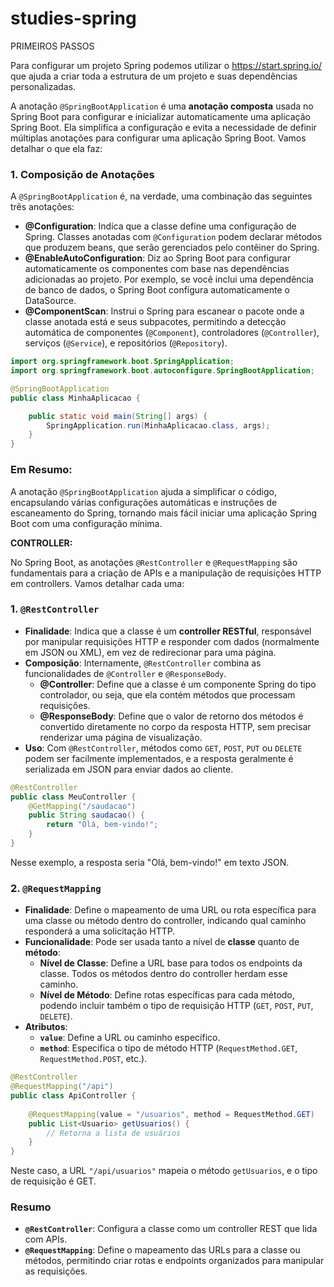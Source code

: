 # studies-spring
PRIMEIROS PASSOS

Para configurar um projeto Spring podemos utilizar o https://start.spring.io/ que ajuda a criar toda a estrutura de um projeto e suas dependências personalizadas.

A anotação `@SpringBootApplication` é uma **anotação composta** usada no Spring Boot para configurar e inicializar automaticamente uma aplicação Spring Boot. Ela simplifica a configuração e evita a necessidade de definir múltiplas anotações para configurar uma aplicação Spring Boot. Vamos detalhar o que ela faz:

### 1. **Composição de Anotações**

A `@SpringBootApplication` é, na verdade, uma combinação das seguintes três anotações:

- **@Configuration**: Indica que a classe define uma configuração de Spring. Classes anotadas com `@Configuration` podem declarar métodos que produzem beans, que serão gerenciados pelo contêiner do Spring.
- **@EnableAutoConfiguration**: Diz ao Spring Boot para configurar automaticamente os componentes com base nas dependências adicionadas ao projeto. Por exemplo, se você inclui uma dependência de banco de dados, o Spring Boot configura automaticamente o DataSource.
- **@ComponentScan**: Instrui o Spring para escanear o pacote onde a classe anotada está e seus subpacotes, permitindo a detecção automática de componentes (`@Component`), controladores (`@Controller`), serviços (`@Service`), e repositórios (`@Repository`).

```java
import org.springframework.boot.SpringApplication;
import org.springframework.boot.autoconfigure.SpringBootApplication;

@SpringBootApplication
public class MinhaAplicacao {

    public static void main(String[] args) {
        SpringApplication.run(MinhaAplicacao.class, args);
    }
}

```

### Em Resumo:

A anotação `@SpringBootApplication` ajuda a simplificar o código, encapsulando várias configurações automáticas e instruções de escaneamento do Spring, tornando mais fácil iniciar uma aplicação Spring Boot com uma configuração mínima.

**CONTROLLER:**

No Spring Boot, as anotações `@RestController` e `@RequestMapping` são fundamentais para a criação de APIs e a manipulação de requisições HTTP em controllers. Vamos detalhar cada uma:

### 1. `@RestController`

- **Finalidade**: Indica que a classe é um **controller RESTful**, responsável por manipular requisições HTTP e responder com dados (normalmente em JSON ou XML), em vez de redirecionar para uma página.
- **Composição**: Internamente, `@RestController` combina as funcionalidades de `@Controller` e `@ResponseBody`.
    - **@Controller**: Define que a classe é um componente Spring do tipo controlador, ou seja, que ela contém métodos que processam requisições.
    - **@ResponseBody**: Define que o valor de retorno dos métodos é convertido diretamente no corpo da resposta HTTP, sem precisar renderizar uma página de visualização.
- **Uso**: Com `@RestController`, métodos como `GET`, `POST`, `PUT` ou `DELETE` podem ser facilmente implementados, e a resposta geralmente é serializada em JSON para enviar dados ao cliente.

```java
@RestController
public class MeuController {
    @GetMapping("/saudacao")
    public String saudacao() {
        return "Olá, bem-vindo!";
    }
}
```

Nesse exemplo, a resposta seria "Olá, bem-vindo!" em texto JSON.

### 2. `@RequestMapping`

- **Finalidade**: Define o mapeamento de uma URL ou rota específica para uma classe ou método dentro do controller, indicando qual caminho responderá a uma solicitação HTTP.
- **Funcionalidade**: Pode ser usada tanto a nível de **classe** quanto de **método**:
    - **Nível de Classe**: Define a URL base para todos os endpoints da classe. Todos os métodos dentro do controller herdam esse caminho.
    - **Nível de Método**: Define rotas específicas para cada método, podendo incluir também o tipo de requisição HTTP (`GET`, `POST`, `PUT`, `DELETE`).
- **Atributos**:
    - **`value`**: Define a URL ou caminho específico.
    - **`method`**: Especifica o tipo de método HTTP (`RequestMethod.GET`, `RequestMethod.POST`, etc.).

```java
@RestController
@RequestMapping("/api")
public class ApiController {
    
    @RequestMapping(value = "/usuarios", method = RequestMethod.GET)
    public List<Usuario> getUsuarios() {
        // Retorna a lista de usuários
    }
}
```

Neste caso, a URL `"/api/usuarios"` mapeia o método `getUsuarios`, e o tipo de requisição é GET.

### Resumo

- **`@RestController`**: Configura a classe como um controller REST que lida com APIs.
- **`@RequestMapping`**: Define o mapeamento das URLs para a classe ou métodos, permitindo criar rotas e endpoints organizados para manipular as requisições.
